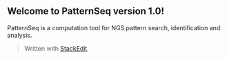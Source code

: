 <h2 id="welcome-to-patternseq-version-10"><strong>Welcome to PatternSeq version 1.0!</strong></h2>

<p>PatternSeq is a computation tool for NGS pattern search, identification and analysis. </p>

<blockquote>
  <p>Written with <a href="https://stackedit.io/">StackEdit</a>.</p>
</blockquote>